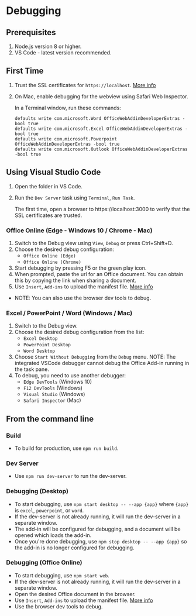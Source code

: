 # Debugging

## Prerequisites

1. Node.js version 8 or higher. 
2. VS Code - latest version recommended. 

## First Time

1. Trust the SSL certificates for `https://localhost`. [More info](https://github.com/OfficeDev/generator-office/blob/master/src/docs/ssl.md)
2. On Mac, enable debugging for the webview using Safari Web Inspector.
    
    In a Terminal window, run these commands:
    ```
    defaults write com.microsoft.Word OfficeWebAddinDeveloperExtras -bool true
    defaults write com.microsoft.Excel OfficeWebAddinDeveloperExtras -bool true
    defaults write com.microsoft.Powerpoint OfficeWebAddinDeveloperExtras -bool true
    defaults write com.microsoft.Outlook OfficeWebAddinDeveloperExtras -bool true
    ```

## Using Visual Studio Code

1. Open the folder in VS Code.
2. Run the `Dev Server` task using `Terminal`, `Run Task`.

    The first time, open a browser to https://localhost:3000 to verify that the SSL certificates are trusted.

### Office Online (Edge - Windows 10 / Chrome - Mac)
1. Switch to the Debug view using `View`, `Debug` or press Ctrl+Shift+D.
2. Choose the desired debug configuration:
    * `Office Online (Edge)`
    * `Office Online (Chrome)`
3. Start debugging by pressing F5 or the green play icon.
4. When prompted, paste the url for an Office document. You can obtain this by copying the link when sharing a document.
5. Use `Insert`, `Add-ins` to upload the manifest file. [More info](https://docs.microsoft.com/en-us/office/dev/add-ins/testing/sideload-office-add-ins-for-testing_)
* NOTE: You can also use the browser dev tools to debug.


### Excel / PowerPoint / Word (Windows / Mac)
1. Switch to the Debug view.
2. Choose the desired debug configuration from the list: 
   * `Excel Desktop`
   * `PowerPoint Desktop`
   * `Word Desktop`
3. Choose `Start Without Debugging` from the `Debug` menu.
   NOTE: The integrated VSCode debugger cannot debug the Office Add-in running in the task pane. 
4. To debug, you need to use another debugger:
    * `Edge DevTools` (Windows 10)
    * `F12 DevTools` (Windows)
    * `Visual Studio` (Windows)
    * `Safari Inspector` (Mac)


## From the command line

### Build
* To build for production, use `npm run build`.

### Dev Server
* Use `npm run dev-server` to run the dev-server.

### Debugging (Desktop)
* To start debugging, use `npm start desktop -- --app {app}` where `{app}` is `excel`, `powerpoint`, or `word`.
* If the dev-server is not already running, it will run the dev-server in a separate window.
* The add-in will be configured for debugging, and a document will be opened which loads the add-in.
* Once you're done debugging, use `npm stop desktop -- --app {app}` so the add-in is no longer configured for debugging.

### Debugging (Office Online)
* To start debugging, use `npm start web`.
* If the dev-server is not already running, it will run the dev-server in a separate window.
* Open the desired Office document in the browser.
* Use `Insert`, `Add-ins` to upload the manifest file. [More info](https://docs.microsoft.com/en-us/office/dev/add-ins/testing/sideload-office-add-ins-for-testing_)
* Use the browser dev tools to debug.
